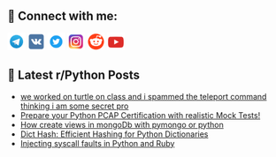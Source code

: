 ## 🔎 Connect with me:
[<img src="https://github.com/bullbesh/bullbesh/blob/main/images/Telegram.png" width="32" height="32" />](https://t.me/bullbesh)
[<img src="https://github.com/bullbesh/bullbesh/blob/main/images/VK.png" width="32" height="32" />](https://vk.com/bullbesh)
[<img src="https://github.com/bullbesh/bullbesh/blob/main/images/Twitter.png" width="32" height="32" />](https://twitter.com/bullbesh1)
[<img src="https://github.com/bullbesh/bullbesh/blob/main/images/Instagram.png" width="32" height="32" />](https://www.instagram.com/bullbesh)
[<img src="https://github.com/bullbesh/bullbesh/blob/main/images/Reddit.png" width="32" height="32" />](https://www.reddit.com/user/bullbesh)
[<img src="https://github.com/bullbesh/bullbesh/blob/main/images/YouTube.png" width="32" height="32" />](https://www.youtube.com/channel/UCtfjRs6uzgq5mfm8S06WTcg)

## 📕 Latest r/Python Posts
<!-- BLOG-POST-LIST:START -->
- [we worked on turtle on class and i spammed the teleport command thinking i am some secret pro](https://www.reddit.com/r/Python/comments/1fdleso/we_worked_on_turtle_on_class_and_i_spammed_the/)
- [Prepare your Python PCAP Certification with realistic Mock Tests!](https://www.reddit.com/r/Python/comments/1fdkzrq/prepare_your_python_pcap_certification_with/)
- [How create views in mongoDb with pymongo or python](https://www.reddit.com/r/Python/comments/1fdkx1b/how_create_views_in_mongodb_with_pymongo_or_python/)
- [Dict Hash: Efficient Hashing for Python Dictionaries](https://www.reddit.com/r/Python/comments/1fdkpkz/dict_hash_efficient_hashing_for_python/)
- [Injecting syscall faults in Python and Ruby](https://www.reddit.com/r/Python/comments/1fdjv06/injecting_syscall_faults_in_python_and_ruby/)
<!-- BLOG-POST-LIST:END -->
